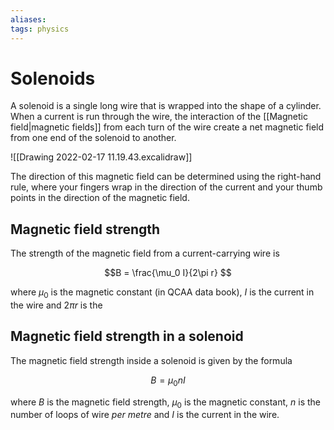 ```yaml
---
aliases: 
tags: physics
---
```

# Solenoids

A solenoid is a single long wire that is wrapped into the shape of a cylinder. When a current is run through the wire, the interaction of the [[Magnetic field|magnetic fields]] from each turn of the wire create a net magnetic field from one end of the solenoid to another.

![[Drawing 2022-02-17 11.19.43.excalidraw]]

The direction of this magnetic field can be determined using the right-hand rule, where your fingers wrap in the direction of the current and your thumb points in the direction of the magnetic field.

## Magnetic field strength

The strength of the magnetic field from a current-carrying wire is

$$B = \frac{\mu_0 I}{2\pi r} $$

where $\mu_0$ is the magnetic constant (in QCAA data book), $I$ is the current in the wire and $2\pi r$ is the

## Magnetic field strength in a solenoid

The magnetic field strength inside a solenoid is given by the formula

$$B = \mu_0nI$$

where $B$ is the magnetic field strength, $\mu_0$ is the magnetic constant, $n$ is the number of loops of wire *per metre* and $I$ is the current in the wire.
